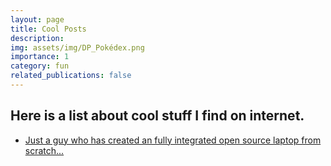 ```yaml
---
layout: page
title: Cool Posts
description:
img: assets/img/DP_Pokédex.png
importance: 1
category: fun
related_publications: false
---
```


## Here is a list about cool stuff I find on internet.

- [Just a guy who has created an fully integrated open source laptop from scratch...](https://www.byran.ee/posts/creation/)
